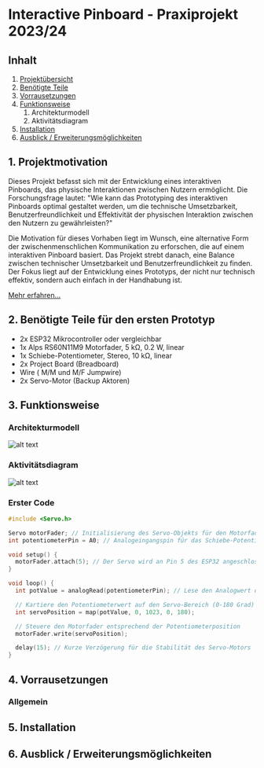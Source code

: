 # Interactive Pinboard - Praxiprojekt 2023/24



## Inhalt
1. [Projektübersicht](#1-projektübersicht)
2. [Benötigte Teile](#2-benötigte-teile)
3. [Vorrausetzungen](#3-vorrausetzungen)
4. [Funktionsweise](#4-funktionsweise)
   1. Architekturmodell
   2. Aktivitätsdiagram
5. [Installation](#5-installation)
6. [Ausblick / Erweiterungsmöglichkeiten](#6-ausblick--erweiterungsmöglichkeiten)


## 1. Projektmotivation

Dieses Projekt befasst sich mit der Entwicklung eines interaktiven Pinboards, das physische Interaktionen zwischen Nutzern ermöglicht. Die Forschungsfrage lautet: "Wie kann das Prototyping des interaktiven Pinboards optimal gestaltet werden, um die technische Umsetzbarkeit, Benutzerfreundlichkeit und Effektivität der physischen Interaktion zwischen den Nutzern zu gewährleisten?"

Die Motivation für dieses Vorhaben liegt im Wunsch, eine alternative Form der zwischenmenschlichen Kommunikation zu erforschen, die auf einem interaktiven Pinboard basiert. Das Projekt strebt danach, eine Balance zwischen technischer Umsetzbarkeit und Benutzerfreundlichkeit zu finden. Der Fokus liegt auf der Entwicklung eines Prototyps, der nicht nur technisch effektiv, sondern auch einfach in der Handhabung ist.

[Mehr erfahren...](Artefakte/Expose.pdf)




## 2. Benötigte Teile für den ersten Prototyp
+ 2x ESP32 Mikrocontroller oder vergleichbar
+ 1x Alps RS60N11M9 Motorfader, 5 kΩ, 0.2 W, linear
+ 1x Schiebe-Potentiometer, Stereo, 10 kΩ, linear
+ 2x Project Board (Breadboard)
+ Wire ( M/M und  M/F Jumpwire)
+ 2x Servo-Motor (Backup Aktoren)


## 3. Funktionsweise

### Architekturmodell
![alt text][Architekturmodell]


### Aktivitätsdiagram
![alt text][Aktivitätsmodell]

### Erster Code

```cpp
#include <Servo.h>

Servo motorFader; // Initialisierung des Servo-Objekts für den Motorfader
int potentiometerPin = A0; // Analogeingangspin für das Schiebe-Potentiometer

void setup() {
  motorFader.attach(5); // Der Servo wird an Pin 5 des ESP32 angeschlossen
}

void loop() {
  int potValue = analogRead(potentiometerPin); // Lese den Analogwert des Potentiometers

  // Kartiere den Potentiometerwert auf den Servo-Bereich (0-180 Grad)
  int servoPosition = map(potValue, 0, 1023, 0, 180);

  // Steuere den Motorfader entsprechend der Potentiometerposition
  motorFader.write(servoPosition);

  delay(15); // Kurze Verzögerung für die Stabilität des Servo-Motors
}
```



## 4. Vorrausetzungen
### Allgemein

## 5. Installation

## 6. Ausblick / Erweiterungsmöglichkeiten





[Aktivitätsmodell]:https://github.com/TheManitu/Interactive-Pinboard/blob/main/Artefakte/Architektur-Aktivitätsdiagramm.png
[Architekturmodell]:https://github.com/TheManitu/Interactive-Pinboard/blob/main/Artefakte/Architektur-Architekturdiagramm.png
